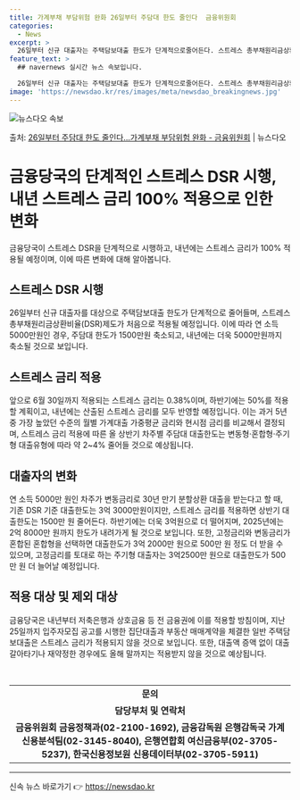 ```yaml
---
title: 가계부채 부담위험 완화 26일부터 주담대 한도 줄인다  금융위원회
categories:
  - News
excerpt: >
  26일부터 신규 대출자는 주택담보대출 한도가 단계적으로줄어든다. 스트레스 총부채원리금상환비율(DSR)제도가 …
feature_text: >
  ## navernews 실시간 뉴스 속보입니다.

  26일부터 신규 대출자는 주택담보대출 한도가 단계적으로줄어든다. 스트레스 총부채원리금상환비율(DSR)제도가 …
image: 'https://newsdao.kr/res/images/meta/newsdao_breakingnews.jpg'
---
```


![뉴스다오 속보](https://newsdao.kr/res/images/meta/newsdao_breakingnews.jpg)

<p>출처: <a href="https://newsdao.kr/3232" rel="dofollow">26일부터 주담대 한도 줄인다…가계부채 부담위험 완화 - 금융위원회</a> | 뉴스다오</p>

<h1>금융당국의 단계적인 스트레스 DSR 시행, 내년 스트레스 금리 100% 적용으로 인한 변화<br></h1>
<p data-ke-size="size16">금융당국이 스트레스 DSR을 단계적으로 시행하고, 내년에는 스트레스 금리가 100% 적용될 예정이며, 이에 따른 변화에 대해 알아봅니다.</p>

<h2 data-ke-size="size26">스트레스 DSR 시행</h2>
<p data-ke-size="size16">26일부터 신규 대출자를 대상으로 주택담보대출 한도가 단계적으로 줄어들며, 스트레스 총부채원리금상환비율(DSR)제도가 처음으로 적용될 예정입니다. 이에 따라 연 소득 5000만원인 경우, 주담대 한도가 1500만원 축소되고, 내년에는 더욱 5000만원까지 축소될 것으로 보입니다.</p>

<h2 data-ke-size="size26">스트레스 금리 적용</h2>
<p data-ke-size="size16">앞으로 6월 30일까지 적용되는 스트레스 금리는 0.38%이며, 하반기에는 50%를 적용할 계획이고, 내년에는 산출된 스트레스 금리를 모두 반영할 예정입니다. 이는 과거 5년 중 가장 높았던 수준의 월별 가계대출 가중평균 금리와 현시점 금리를 비교해서 결정되며, 스트레스 금리 적용에 따른 올 상반기 차주별 주담대 대출한도는 변동형·혼합형·주기형 대출유형에 따라 약 2~4% 줄어들 것으로 예상됩니다.</p>

<h2 data-ke-size="size26">대출자의 변화</h2>
<p data-ke-size="size16">연 소득 5000만 원인 차주가 변동금리로 30년 만기 분할상환 대출을 받는다고 할 때, 기존 DSR 기준 대출한도는 3억 3000만원이지만, 스트레스 금리를 적용하면 상반기 대출한도는 1500만 원 줄어든다. 하반기에는 더욱 3억원으로 더 떨어지며, 2025년에는 2억 8000만 원까지 한도가 내려가게 될 것으로 보입니다. 또한, 고정금리와 변동금리가 혼합된 혼합형을 선택하면 대출한도가 3억 2000만 원으로 500만 원 정도 더 받을 수 있으며, 고정금리를 토대로 하는 주기형 대출자는 3억2500만 원으로 대출한도가 500만 원 더 늘어날 예정입니다.</p>

<h2 data-ke-size="size26">적용 대상 및 제외 대상</h2>
<p data-ke-size="size16">금융당국은 내년부터 저축은행과 상호금융 등 전 금융권에 이를 적용할 방침이며, 지난 25일까지 입주자모집 공고를 시행한 집단대출과 부동산 매매계약을 체결한 일반 주택담보대출은 스트레스 금리가 적용되지 않을 것으로 보입니다. 또한, 대출액 증액 없이 대출 갈아타기나 재약정한 경우에도 올해 말까지는 적용받지 않을 것으로 예상됩니다.</p>
<br>
<table>
	<tr>
		<td style="text-align: center; height: 17px;"><b>문의</b></td>
	</tr>
	<tr>
		<td style="text-align: center; height: 17px;"><b>담당부처 및 연락처</b></td>
	</tr>
	<tr>
		<td style="text-align: center; height: 17px;"><b>금융위원회 금융정책과(02-2100-1692), 금융감독원 은행감독국 가계신용분석팀(02-3145-8040), 은행연합회 여신금융부(02-3705-5237), 한국신용정보원 신용데이터부(02-3705-5911)</b></td>
	</tr>
</table>
<hr>
<p data-ke-size="size16"></p> 

신속 뉴스 바로가기 👉 <a href="https://newsdao.kr" rel="dofollow">https://newsdao.kr</a>



